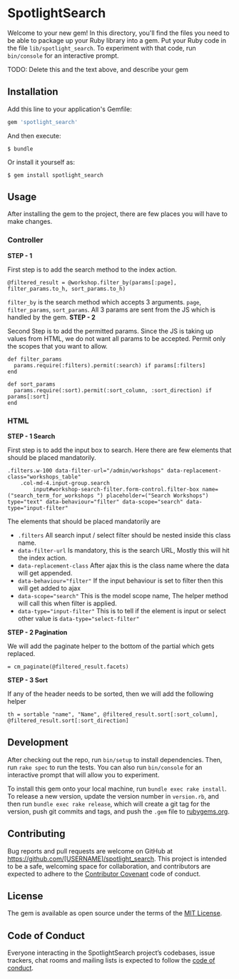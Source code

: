 # SpotlightSearch

Welcome to your new gem! In this directory, you'll find the files you need to be able to package up your Ruby library into a gem. Put your Ruby code in the file `lib/spotlight_search`. To experiment with that code, run `bin/console` for an interactive prompt.

TODO: Delete this and the text above, and describe your gem

## Installation

Add this line to your application's Gemfile:

```ruby
gem 'spotlight_search'
```

And then execute:

    $ bundle

Or install it yourself as:

    $ gem install spotlight_search

## Usage

After installing the gem to the project, there are few places you will have to make changes.

### Controller

**STEP - 1**

First step is to add the search method to the index action.

```
@filtered_result = @workshop.filter_by(params[:page], filter_params.to_h, sort_params.to_h)
```

`filter_by` is the search method which accepts 3 arguments. `page`, `filter_params`, `sort_params`.
All 3 params are sent from the JS which is handled by the gem.
**STEP - 2**

Second Step is to add the permitted params. Since the JS is taking up values from HTML,
we do not want all params to be accepted. Permit only the scopes that you want to allow.

```
def filter_params
  params.require(:filters).permit(:search) if params[:filters]
end

def sort_params
  params.require(:sort).permit(:sort_column, :sort_direction) if params[:sort]
end
```

### HTML
**STEP - 1 Search**

First step is to add the input box to search. Here there are few elements that should be placed mandatorily.

```
.filters.w-100 data-filter-url="/admin/workshops" data-replacement-class="workshops_table"
	.col-md-4.input-group.search
		input#workshop-search-filter.form-control.filter-box name=("search_term_for_workshops ") placeholder=("Search Workshops") type="text" data-behaviour="filter" data-scope="search" data-type="input-filter"
```

The elements that should be placed mandatorily are

  * `.filters` All search input / select filter should be nested inside this class name.
  * `data-filter-url` Is mandatory, this is the search URL, Mostly this will hit the index action.
  * `data-replacement-class` After ajax this is the class name where the data will get appended.
  * `data-behaviour="filter"` If the input behaviour is set to filter then this will get added to ajax
  * `data-scope="search"` This is the model scope name, The helper method will call this when filter is applied.
  * `data-type="input-filter"` This is to tell if the element is input or select other value is `data-type="select-filter"`

**STEP - 2 Pagination**

We will add the paginate helper to the bottom of the partial which gets replaced.
```
= cm_paginate(@filtered_result.facets)
```

**STEP - 3 Sort**

If any of the header needs to be sorted, then we will  add the following helper
```
th = sortable "name", "Name", @filtered_result.sort[:sort_column], @filtered_result.sort[:sort_direction]
```

## Development

After checking out the repo, run `bin/setup` to install dependencies. Then, run `rake spec` to run the tests. You can also run `bin/console` for an interactive prompt that will allow you to experiment.

To install this gem onto your local machine, run `bundle exec rake install`. To release a new version, update the version number in `version.rb`, and then run `bundle exec rake release`, which will create a git tag for the version, push git commits and tags, and push the `.gem` file to [rubygems.org](https://rubygems.org).

## Contributing

Bug reports and pull requests are welcome on GitHub at https://github.com/[USERNAME]/spotlight_search. This project is intended to be a safe, welcoming space for collaboration, and contributors are expected to adhere to the [Contributor Covenant](http://contributor-covenant.org) code of conduct.

## License

The gem is available as open source under the terms of the [MIT License](https://opensource.org/licenses/MIT).

## Code of Conduct

Everyone interacting in the SpotlightSearch project’s codebases, issue trackers, chat rooms and mailing lists is expected to follow the [code of conduct](https://github.com/[USERNAME]/spotlight_search/blob/master/CODE_OF_CONDUCT.md).
